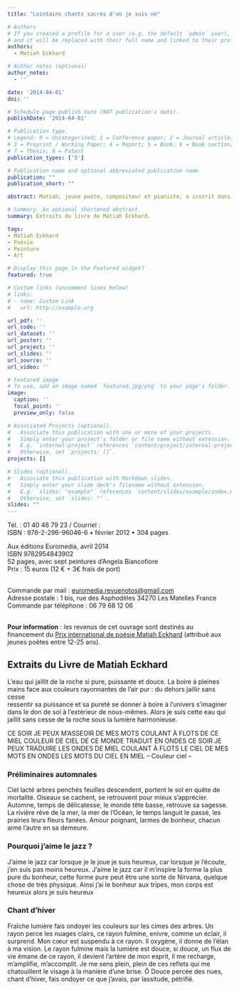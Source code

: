 ```yaml
---
title: "Lointains chants sacrés d'où je suis né"

# Authors
# If you created a profile for a user (e.g. the default `admin` user), write the username (folder name) here
# and it will be replaced with their full name and linked to their profile.
authors:
  - Matiah Eckhard

# Author notes (optional)
author_notes:
  - ''

date: '2014-04-01'
doi: ''

# Schedule page publish date (NOT publication's date).
publishDate: '2014-04-01'

# Publication type.
# Legend: 0 = Uncategorized; 1 = Conference paper; 2 = Journal article;
# 3 = Preprint / Working Paper; 4 = Report; 5 = Book; 6 = Book section;
# 7 = Thesis; 8 = Patent
publication_types: ['5']

# Publication name and optional abbreviated publication name.
publication: ""
publication_short: ""

abstract: Matiah, jeune poète, compositeur et pianiste, a inscrit dans ses derniers carnets un cheminement singulier - avec une rare intensité, ses vers condensent le fruit de son expérience à la fois personnelle et universelle. La parole révèle une découverte de chaque instant du monde alentour, une progression constante vers une conscience profonde - un regard qui se construit et qui pénètre l’univers, du microcosme au macrocosme, de la vibration subtile d’un atome jusqu’à l’étoile. Les couleurs pures des peintures d’Angela Biancofiore, inspirées d’une composition musicale de Matiah – I see two suns – accompagnent une parole poétique tissée de silence et de lumière qui nous conduit vers la liberté et la plénitude de l’esprit.

# Summary. An optional shortened abstract.
summary: Extraits du livre de Matiah Eckhard.

tags:
- Matiah Eckhard
- Poésie
- Peinture
- Art

# Display this page in the Featured widget?
featured: true

# Custom links (uncomment lines below)
# links:
# - name: Custom Link
#   url: http://example.org

url_pdf: ''
url_code: ''
url_dataset: ''
url_poster: ''
url_project: ''
url_slides: ''
url_source: ''
url_video: ''

# Featured image
# To use, add an image named `featured.jpg/png` to your page's folder.
image:
  caption: ''
  focal_point: ''
  preview_only: false

# Associated Projects (optional).
#   Associate this publication with one or more of your projects.
#   Simply enter your project's folder or file name without extension.
#   E.g. `internal-project` references `content/project/internal-project/index.md`.
#   Otherwise, set `projects: []`.
projects: []

# Slides (optional).
#   Associate this publication with Markdown slides.
#   Simply enter your slide deck's filename without extension.
#   E.g. `slides: "example"` references `content/slides/example/index.md`.
#   Otherwise, set `slides: ""`.
slides: ""
---
```


Tél. : 01 40 46 79 23 / Courriel :  <br>
ISBN : 978-2-296-96046-6 • février 2012 • 304 pages

Aux éditions Euromedia, avril 2014 <br>
ISBN 9782954843902 <br>
52 pages, avec sept peintures d’Angela Biancofiore <br>
Prix : 15 euros (12 € + 3€ frais de port) <br><br>

Commande par mail : <a href="mailto:euromedia.revuenotos@gmail.com">euromedia.revuenotos@gmail.com</a> <br>
Adresse postale : 1 bis, rue des Asphodèles   34270  Les Matelles   France <br>
Commande par téléphone : 06 79 68 12 06 <br><br>

<b>Pour information</b> : les revenus de cet ouvrage sont destinés au financement du [Prix international de poésie Matiah Eckhard](https://www.matiaheckhard.fr/) (attribué aux jeunes poètes entre 12-25 ans).

## Extraits du Livre de Matiah Eckhard 

L’eau qui jaillit de la roche
si pure, puissante et douce.
La boire à pleines mains
face aux couleurs rayonnantes de l’air pur :
du dehors
jaillir sans cesse                                                                      
ressentir sa puissance et sa pureté
se donner à boire à l’univers
s’imaginer dans le don de soi à l’extérieur de nous-mêmes.
Alors je suis cette eau qui jaillit sans cesse de la roche
sous la lumière harmonieuse. 

CE SOIR JE PEUX M’ASSEOIR
DE MES MOTS COULANT À FLOTS
DE CE MIEL COULEUR DE CIEL
DE CE MONDE TRADUIT EN ONDES
CE SOIR JE PEUX TRADUIRE
LES ONDES DE MIEL COULANT À FLOTS
LE CIEL DE MES MOTS EN ONDES
LES MOTS DU CIEL EN MIEL
  –  Couleur ciel – 

### Préliminaires automnales

Ciel lacté
arbres penchés
feuilles descendent,
portent le sol en quête de mortalité.
Oiseaux se cachent,
se retrouvent
pour mieux s’apprécier.
Automne, temps de délicatesse,
le monde tête basse,
retrouve sa sagesse.
La rivière rêve de la mer,
la mer de l’Océan,
le temps languit le passé,
les prairies leurs fleurs fanées.
Amour poignant, larmes de bonheur,
chacun aime l’autre en sa demeure.
 
### Pourquoi j’aime le jazz ?
 
J’aime le jazz car lorsque je le joue je suis heureux,
car lorsque je l’écoute, j’en suis pas moins heureux.
J’aime le jazz car il m’inspire la forme la plus pure du bonheur,
cette forme pure peut être une sorte de Nirvana,
quelque chose de très physique.
Ainsi j’ai le bonheur aux tripes, mon corps est heureux
alors je suis heureux
 
### Chant d’hiver
 
Fraîche lumière
fais ondoyer les couleurs
sur les cimes des arbres.
Un rayon perce les nuages clairs,
ce rayon fulmine, enivre,
comme un éclair,
il surprend.
Mon cœur est suspendu à ce rayon.
Il oxygène, il donne
de l’élan à ma vision.
Le rayon fulmine mais la lumière est douce,
si douce, un flux de vie émane de ce rayon,
il devient l’artère de mon esprit,
il me recharge, m’amplifie, m’accomplit.
Je me sens plein,
plein de ces reflets qui me chatouillent
le visage à la manière d’une brise.
Ô Douce percée des nues,
chant d’hiver, fais ondoyer
ce que j’avais, par lassitude, pétrifié.
 